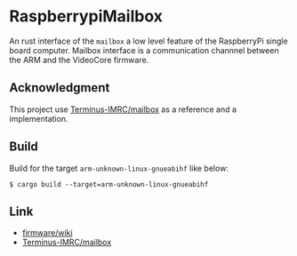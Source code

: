 
# RaspberrypiMailbox

An rust interface of the `mailbox` a low level feature of the RaspberryPi single board computer.
Mailbox interface is a communication channnel between the ARM and the VideoCore firmware.


## Acknowledgment

This project use [Terminus-IMRC/mailbox](https://github.com/Terminus-IMRC/mailbox) as a reference and a implementation.


## Build

Build for the target `arm-unknown-linux-gnueabihf` like below:

```console
$ cargo build --target=arm-unknown-linux-gnueabihf
```


## Link

- [firmware/wiki](https://github.com/raspberrypi/firmware/wiki)
- [Terminus-IMRC/mailbox](https://github.com/Terminus-IMRC/mailbox)

